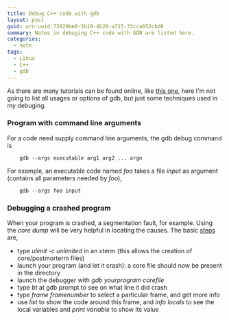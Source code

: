 ```yaml
---
title: Debug C++ code with gdb
layout: post
guid: urn:uuid:73029be0-5b10-4b20-a715-33cca652cbd6
summary: Notes in debuging C++ code with GDN are listed here.
categories:
  - note
tags:
  - Linux
  - C++
  - gdb
---
```


As there are many tutorials can be found online, like [this one](http://www.math.bas.bg/~nkirov/2005/netb151/debugging-with-gdb.html), 
here I'm not going to list all usages or options of gdb, but just some techniques used in my debuging.

### Program with command line arguments
For a code need supply command line arguments, the gdb debug command is
```
    gdb --args executable arg1 arg2 ... argn
```
For example, an executable code named *foo* takes a file *input* as argument (contains all parameters needed by *foo*),
```
    gdb --args foo input
```

### Debugging a crashed program
When your program is crashed, a segmentation fault, for example. Using the *core dump* will be very helpful in 
locating the causes. The basic [steps](https://stackoverflow.com/questions/7647298/segmentation-fault-when-running-but-success-when-debugging) are,

- type *ulimit -c unlimited* in an xterm (this allows the creation of core/postmorterm files)
- launch your program (and let it crash): a core file should now be present in the directory
- launch the debugger with *gdb yourprogram corefile*
- type *bt* at gdb prompt to see on what line it did crash
- type *frame framenumber* to select a particular frame, and get more info
- use *list* to show the code around this frame, and *info locals* to see the local variables and *print variable* to show its value
